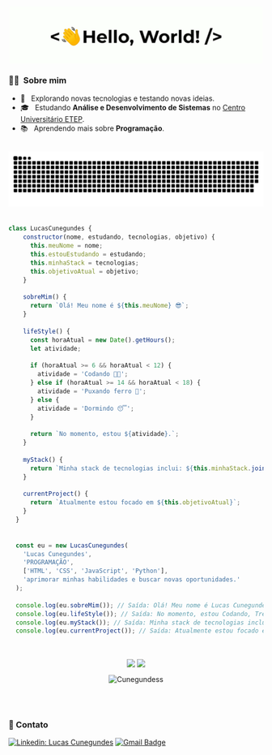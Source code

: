 <div align="center">
    <img src="./greetings.gif" align="center" height="" width="500" />
</div>

### <h3> 👨‍🦱 &nbsp;Sobre mim </h3>

- 🤔 &nbsp; Explorando novas tecnologias e testando novas ideias.
- 🎓 &nbsp; Estudando **Análise e Desenvolvimento de Sistemas** no <a href="https://etep.edu.br/">Centro Universitário ETEP</a>.
- 📚 &nbsp; Aprendendo mais sobre **Programação**.

<br>

<div align="center">
  <img src="https://github.com/1999AZZAR/1999AZZAR/blob/main/resources/img/grid-snake.svg"
       alt="snake" />
</div>

<!-- <a href="https://github.com/anuraghazra/convoychat">
  <img align="center"  min-width="400px" max-width="400px" width="400px" height = "250px"  align="right" src="https://raw.githubusercontent.com/MicaelliMedeiros/micaellimedeiros/master/image/computer-illustration.png" />
</a>  -->
<br/>

```JavaScript
class LucasCunegundes {
    constructor(nome, estudando, tecnologias, objetivo) {
      this.meuNome = nome;
      this.estouEstudando = estudando;
      this.minhaStack = tecnologias;
      this.objetivoAtual = objetivo;
    }
  
    sobreMim() {
      return `Olá! Meu nome é ${this.meuNome} 😎`;
    }
  
    lifeStyle() {
      const horaAtual = new Date().getHours();
      let atividade;
 
      if (horaAtual >= 6 && horaAtual < 12) {
        atividade = 'Codando 👨‍💻';
      } else if (horaAtual >= 14 && horaAtual < 18) {
        atividade = 'Puxando ferro 💪';
      } else {
        atividade = 'Dormindo 😴';
      }

      return `No momento, estou ${atividade}.`;
    }
  
    myStack() {
      return `Minha stack de tecnologias inclui: ${this.minhaStack.join(", ")}.`;
    }
  
    currentProject() {
      return `Atualmente estou focado em ${this.objetivoAtual}`;
    }
  }
  

  const eu = new LucasCunegundes(
    'Lucas Cunegundes',
    'PROGRAMAÇÃO',
    ['HTML', 'CSS', 'JavaScript', 'Python'],
    'aprimorar minhas habilidades e buscar novas oportunidades.'
  );
  
  console.log(eu.sobreMim()); // Saída: Olá! Meu nome é Lucas Cunegundes 😎
  console.log(eu.lifeStyle()); // Saída: No momento, estou Codando, Treinando ou Dormindo.
  console.log(eu.myStack()); // Saída: Minha stack de tecnologias inclui: HTML, CSS, JavaScript, Python
  console.log(eu.currentProject()); // Saída: Atualmente estou focado em aprimorar minhas habilidades e buscar novas oportunidades.

```
<br/>

<!-- <a href="https://github.com/anuraghazra/github-readme-stats">
  <img position="center" src="https://streak-stats.demolab.com?user=Cunegundess&theme=transparent&date_format=j%20M%5B%20Y%5D" />
</a> -->
<!-- <a href="https://github.com/anuraghazra/github-readme-stats">
  <img position="center" src="https://github-readme-stats.vercel.app/api?username=Cunegundess&show_icons=true&theme=transparent" />
</a> -->
<p align="center">
    <img align="center"  height="175px" src="https://github-readme-stats.vercel.app/api?username=Cunegundess&show_icons=true&hide_border=true&title_color=94b4a4&amp&icon_color=FFFFFF&amp&text_color=FFFFFF&amp&bg_color=000000&count_private=true&include_all_commits=true"/>
    <img align="center" height="175px"  src="https://github-readme-stats.vercel.app/api/top-langs/?username=Cunegundess&text_color=FFFFFF&bg_color=000000&title_color=94b4a4&langs_count=15&layout=compact&hide_border=true" />
</p>
 <p align="center">
    <img align="center" height="175px" src="https://streak-stats.demolab.com?user=Cunegundess&theme=highcontrast&hide_border=true&date_format=j%20M%5B%20Y%5D" alt="Cunegundess" />
 </p>
 <br>
<!--  <p align="center">
    <img align="center" height="175px" src="https://github-profile-summary-cards.vercel.app/api/cards/profile-details?username=Cunegundess&theme=midnight_purple" alt="Cunegundess Contribuitions"/>
      <img src="https://github-readme-activity-graph.cyclic.app/graph?username=Cunegundess&custom_title=Lucas%Cunegundes%20GitHub%20Activity%20Graph&bg_color=000000&color=7F3FBF&line=7F3FBF&point=7F3FBF&area_color=FFFFFF&title_color=94b4a4&area=true">
</p> -->


<br>
<h3 align="left">
📲 Contato
</h3>

[![Linkedin: Lucas Cunegundes](https://img.shields.io/badge/-Lucas_Cunegundes-blue?style=flat-square&logo=Linkedin&logoColor=white&link=https://www.linkedin.com/in/lucas-cunegundes/)](https://www.linkedin.com/in/lucas-cunegundes/)
[![Gmail Badge](https://img.shields.io/badge/-lucascsantana6@gmail.com-b70106?style=flat-square&logo=Gmail&logoColor=white&link=mailto:lucascsantana6@gmail.com)](mailto:lucascsantana6@gmail.com)
<!-- [![Instagram: cunegundez_](https://img.shields.io/badge/-cunegundez_-DF0174?style=flat-square&labelColor=DF0174&logo=instagram&logoColor=white&link=https://www.instagram.com/cunegundez_/)](https://www.instagram.com/cunegundez_/) -->


